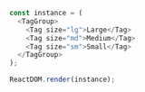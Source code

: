 <!--start-code-->

```js
const instance = (
  <TagGroup>
    <Tag size="lg">Large</Tag>
    <Tag size="md">Medium</Tag>
    <Tag size="sm">Small</Tag>
  </TagGroup>
);

ReactDOM.render(instance);
```

<!--end-code-->
